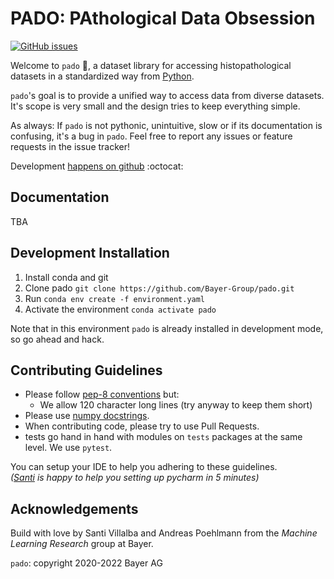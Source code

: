 # PADO: PAthological Data Obsession

[![GitHub issues](https://img.shields.io/github/issues/Bayer-Group/pado)](https://github.com/Bayer-Group/pado/issues)

Welcome to `pado` :wave:, a dataset library for accessing histopathological
datasets in a standardized way from [Python](https://www.python.org/).

`pado`'s goal is to provide a unified way to access data from diverse
datasets. It's scope is very small and the design tries to keep everything
simple.

As always: If `pado` is not pythonic,
unintuitive, slow or if its documentation is confusing, it's a bug in
`pado`. Feel free to report any issues or feature requests in the issue
tracker!

Development
[happens on github](https://github.com/Bayer-Group/pado)
:octocat:

## Documentation

TBA

## Development Installation

1. Install conda and git
2. Clone pado `git clone https://github.com/Bayer-Group/pado.git`
3. Run `conda env create -f environment.yaml`
4. Activate the environment `conda activate pado`

Note that in this environment `pado` is already installed in development mode,
so go ahead and hack.


## Contributing Guidelines

- Please follow [pep-8 conventions](https://www.python.org/dev/peps/pep-0008/) but:
  - We allow 120 character long lines (try anyway to keep them short)
- Please use [numpy docstrings](https://numpydoc.readthedocs.io/en/latest/format.html#docstring-standard).
- When contributing code, please try to use Pull Requests.
- tests go hand in hand with modules on ```tests``` packages at the same level. We use ```pytest```.

You can setup your IDE to help you adhering to these guidelines.
<br>
_([Santi](https://github.com/sdvillal) is happy to help you setting up pycharm in 5 minutes)_


## Acknowledgements

Build with love by Santi Villalba and Andreas Poehlmann from the _Machine
Learning Research_ group at Bayer.

`pado`: copyright 2020-2022 Bayer AG
